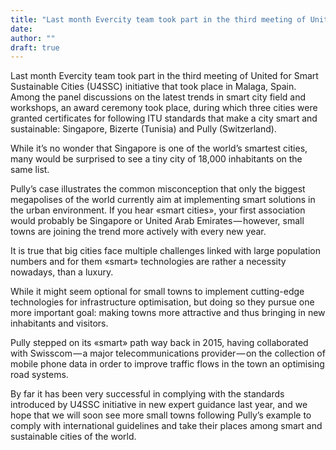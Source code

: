 ```yaml
---
title: "Last month Evercity team took part in the third meeting of United for Smart Sustainable Cities…"
date: 
author: ""
draft: true
---
```


Last month Evercity team took part in the third meeting of United for Smart Sustainable Cities (U4SSC) initiative that took place in Malaga, Spain. Among the panel discussions on the latest trends in smart city field and workshops, an award ceremony took place, during which three cities were granted certificates for following ITU standards that make a city smart and sustainable: Singapore, Bizerte (Tunisia) and Pully (Switzerland).

While it’s no wonder that Singapore is one of the world’s smartest cities, many would be surprised to see a tiny city of 18,000 inhabitants on the same list.

Pully’s case illustrates the common misconception that only the biggest megapolises of the world currently aim at implementing smart solutions in the urban environment. If you hear «smart cities», your first association would probably be Singapore or United Arab Emirates — however, small towns are joining the trend more actively with every new year.

It is true that big cities face multiple challenges linked with large population numbers and for them «smart» technologies are rather a necessity nowadays, than a luxury.

While it might seem optional for small towns to implement cutting-edge technologies for infrastructure optimisation, but doing so they pursue one more important goal: making towns more attractive and thus bringing in new inhabitants and visitors.

Pully stepped on its «smart» path way back in 2015, having collaborated with Swisscom — a major telecommunications provider — on the collection of mobile phone data in order to improve traffic flows in the town an optimising road systems.

By far it has been very successful in complying with the standards introduced by U4SSC initiative in new expert guidance last year, and we hope that we will soon see more small towns following Pully’s example to comply with international guidelines and take their places among smart and sustainable cities of the world.
